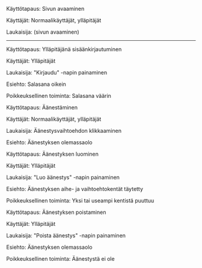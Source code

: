 Käyttötapaus: Sivun avaaminen

Käyttäjät: Normaalikäyttäjät, ylläpitäjät

Laukaisija: (sivun avaaminen)

----------------------------------------------------------

Käyttötapaus: Ylläpitäjänä sisäänkirjautuminen

Käyttäjät: Ylläpitäjät

Laukaisija: "Kirjaudu" -napin painaminen

Esiehto: Salasana oikein

Poikkeuksellinen toiminta: Salasana väärin


Käyttötapaus: Äänestäminen

Käyttäjät: Normaalikäyttäjät, ylläpitäjät

Laukaisija: Äänestysvaihtoehdon klikkaaminen

Esiehto: Äänestyksen olemassaolo


Käyttötapaus: Äänestyksen luominen

Käyttäjät: Ylläpitäjät

Laukaisija: "Luo äänestys" -napin painaminen

Esiehto: Äänestyksen aihe- ja vaihtoehtokentät täytetty

Poikkeuksellinen toiminta: Yksi tai useampi kentistä puuttuu


Käyttötapaus: Äänestyksen poistaminen

Käyttäjät: Ylläpitäjät

Laukaisija: "Poista äänestys" -napin painaminen

Esiehto: Äänestyksen olemassaolo

Poikkeuksellinen toiminta: Äänestystä ei ole
